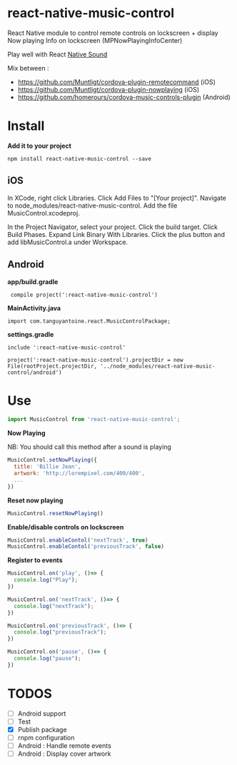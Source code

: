 # react-native-music-control

React Native module to control remote controls on lockscreen + display Now playing Info on lockscreen (MPNowPlayingInfoCenter)

Play well with React [Native Sound](https://github.com/zmxv/react-native-sound)

Mix between :

* https://github.com/Muntligt/cordova-plugin-remotecommand (iOS)
* https://github.com/Muntligt/cordova-plugin-nowplaying (iOS)
* https://github.com/homerours/cordova-music-controls-plugin (Android)


# Install

**Add it to your project**

```
npm install react-native-music-control --save
```

## iOS

In XCode, right click Libraries. Click Add Files to "[Your project]". Navigate to node_modules/react-native-music-control. Add the file MusicControl.xcodeproj.

In the Project Navigator, select your project. Click the build target. Click Build Phases. Expand Link Binary With Libraries. Click the plus button and add libMusicControl.a under Workspace.


## Android

**app/build.gradle**

```
 compile project(':react-native-music-control')
```

**MainActivity.java**

```
import com.tanguyantoine.react.MusicControlPackage;
```

**settings.gradle**

```
include ':react-native-music-control'

project(':react-native-music-control').projectDir = new File(rootProject.projectDir, '../node_modules/react-native-music-control/android')
```


# Use

```javascript
import MusicControl from 'react-native-music-control';
```

**Now Playing**

NB: You should call this method after a sound is playing

```javascript
MusicControl.setNowPlaying({
  title: 'Billie Jean',
  artwork: 'http://lorempixel.com/400/400',
  ...
})
```

**Reset now playing**

```javascript
MusicControl.resetNowPlaying()
```

**Enable/disable controls on lockscreen**

```javascript
MusicControl.enableContol('nextTrack', true)
MusicControl.enableContol('previousTrack', false)
```

**Register to events**

```javascript
MusicControl.on('play', ()=> {
  console.log("Play");
})

MusicControl.on('nextTrack', ()=> {
  console.log("nextTrack");
})

MusicControl.on('previousTrack', ()=> {
  console.log("previousTrack");
})

MusicControl.on('pause', ()=> {
  console.log("pause");
})
```


# TODOS

- [ ] Android support
- [ ] Test
- [x] Publish package
- [ ] rnpm configuration
- [ ] Android : Handle remote events
- [ ] Android : Display cover artwork
